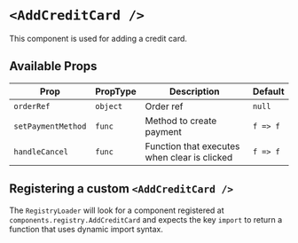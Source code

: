 # `<AddCreditCard />`

This component is used for adding a credit card.

## Available Props

| Prop               | PropType | Description                                  | Default  |
| ------------------ | -------- | -------------------------------------------- | -------- |
| `orderRef`         | `object` | Order ref                                    | `null`   |
| `setPaymentMethod` | `func`   | Method to create payment                     | `f => f` |
| `handleCancel`     | `func`   | Function that executes when clear is clicked | `f => f` |

## Registering a custom `<AddCreditCard />`

The `RegistryLoader` will look for a component registered at `components.registry.AddCreditCard` and expects the key `import` to return a function that uses dynamic import syntax.
